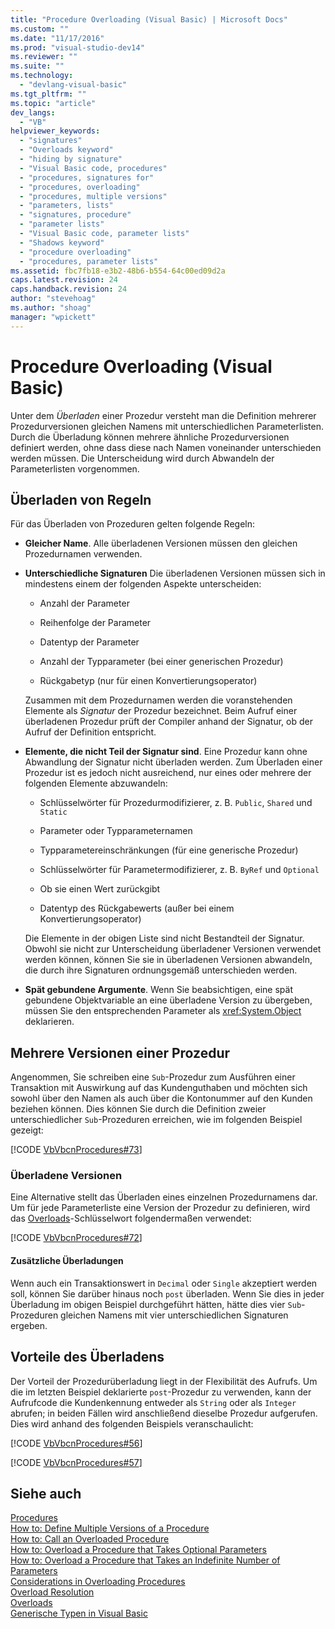 ```yaml
---
title: "Procedure Overloading (Visual Basic) | Microsoft Docs"
ms.custom: ""
ms.date: "11/17/2016"
ms.prod: "visual-studio-dev14"
ms.reviewer: ""
ms.suite: ""
ms.technology: 
  - "devlang-visual-basic"
ms.tgt_pltfrm: ""
ms.topic: "article"
dev_langs: 
  - "VB"
helpviewer_keywords: 
  - "signatures"
  - "Overloads keyword"
  - "hiding by signature"
  - "Visual Basic code, procedures"
  - "procedures, signatures for"
  - "procedures, overloading"
  - "procedures, multiple versions"
  - "parameters, lists"
  - "signatures, procedure"
  - "parameter lists"
  - "Visual Basic code, parameter lists"
  - "Shadows keyword"
  - "procedure overloading"
  - "procedures, parameter lists"
ms.assetid: fbc7fb18-e3b2-48b6-b554-64c00ed09d2a
caps.latest.revision: 24
caps.handback.revision: 24
author: "stevehoag"
ms.author: "shoag"
manager: "wpickett"
---
```

# Procedure Overloading (Visual Basic)
Unter dem *Überladen* einer Prozedur versteht man die Definition mehrerer Prozedurversionen gleichen Namens mit unterschiedlichen Parameterlisten.  Durch die Überladung können mehrere ähnliche Prozedurversionen definiert werden, ohne dass diese nach Namen voneinander unterschieden werden müssen.  Die Unterscheidung wird durch Abwandeln der Parameterlisten vorgenommen.  
  
## Überladen von Regeln  
 Für das Überladen von Prozeduren gelten folgende Regeln:  
  
-   **Gleicher Name**.  Alle überladenen Versionen müssen den gleichen Prozedurnamen verwenden.  
  
-   **Unterschiedliche Signaturen** Die überladenen Versionen müssen sich in mindestens einem der folgenden Aspekte unterscheiden:  
  
    -   Anzahl der Parameter  
  
    -   Reihenfolge der Parameter  
  
    -   Datentyp der Parameter  
  
    -   Anzahl der Typparameter \(bei einer generischen Prozedur\)  
  
    -   Rückgabetyp \(nur für einen Konvertierungsoperator\)  
  
     Zusammen mit dem Prozedurnamen werden die voranstehenden Elemente als *Signatur* der Prozedur bezeichnet.  Beim Aufruf einer überladenen Prozedur prüft der Compiler anhand der Signatur, ob der Aufruf der Definition entspricht.  
  
-   **Elemente, die nicht Teil der Signatur sind**.  Eine Prozedur kann ohne Abwandlung der Signatur nicht überladen werden.  Zum Überladen einer Prozedur ist es jedoch nicht ausreichend, nur eines oder mehrere der folgenden Elemente abzuwandeln:  
  
    -   Schlüsselwörter für Prozedurmodifizierer, z. B. `Public`, `Shared` und `Static`  
  
    -   Parameter oder Typparameternamen  
  
    -   Typparametereinschränkungen \(für eine generische Prozedur\)  
  
    -   Schlüsselwörter für Parametermodifizierer, z. B. `ByRef` und `Optional`  
  
    -   Ob sie einen Wert zurückgibt  
  
    -   Datentyp des Rückgabewerts \(außer bei einem Konvertierungsoperator\)  
  
     Die Elemente in der obigen Liste sind nicht Bestandteil der Signatur.  Obwohl sie nicht zur Unterscheidung überladener Versionen verwendet werden können, können Sie sie in überladenen Versionen abwandeln, die durch ihre Signaturen ordnungsgemäß unterschieden werden.  
  
-   **Spät gebundene Argumente**.  Wenn Sie beabsichtigen, eine spät gebundene Objektvariable an eine überladene Version zu übergeben, müssen Sie den entsprechenden Parameter als <xref:System.Object> deklarieren.  
  
## Mehrere Versionen einer Prozedur  
 Angenommen, Sie schreiben eine `Sub`\-Prozedur zum Ausführen einer Transaktion mit Auswirkung auf das Kundenguthaben und möchten sich sowohl über den Namen als auch über die Kontonummer auf den Kunden beziehen können.  Dies können Sie durch die Definition zweier unterschiedlicher `Sub`\-Prozeduren erreichen, wie im folgenden Beispiel gezeigt:  
  
 [!CODE [VbVbcnProcedures#73](../CodeSnippet/VS_Snippets_VBCSharp/VbVbcnProcedures#73)]  
  
### Überladene Versionen  
 Eine Alternative stellt das Überladen eines einzelnen Prozedurnamens dar.  Um für jede Parameterliste eine Version der Prozedur zu definieren, wird das [Overloads](../../../../visual-basic/language-reference/modifiers/overloads.md)\-Schlüsselwort folgendermaßen verwendet:  
  
 [!CODE [VbVbcnProcedures#72](../CodeSnippet/VS_Snippets_VBCSharp/VbVbcnProcedures#72)]  
  
#### Zusätzliche Überladungen  
 Wenn auch ein Transaktionswert in `Decimal` oder `Single` akzeptiert werden soll, können Sie darüber hinaus noch `post` überladen.  Wenn Sie dies in jeder Überladung im obigen Beispiel durchgeführt hätten, hätte dies vier `Sub`\-Prozeduren gleichen Namens mit vier unterschiedlichen Signaturen ergeben.  
  
## Vorteile des Überladens  
 Der Vorteil der Prozedurüberladung liegt in der Flexibilität des Aufrufs.  Um die im letzten Beispiel deklarierte `post`\-Prozedur zu verwenden, kann der Aufrufcode die Kundenkennung entweder als `String` oder als `Integer` abrufen; in beiden Fällen wird anschließend dieselbe Prozedur aufgerufen.  Dies wird anhand des folgenden Beispiels veranschaulicht:  
  
 [!CODE [VbVbcnProcedures#56](../CodeSnippet/VS_Snippets_VBCSharp/VbVbcnProcedures#56)]  
  
 [!CODE [VbVbcnProcedures#57](../CodeSnippet/VS_Snippets_VBCSharp/VbVbcnProcedures#57)]  
  
## Siehe auch  
 [Procedures](../../../../visual-basic/programming-guide/language-features/procedures/index.md)   
 [How to: Define Multiple Versions of a Procedure](../../../../visual-basic/programming-guide/language-features/procedures/how-to-define-multiple-versions-of-a-procedure.md)   
 [How to: Call an Overloaded Procedure](../../../../visual-basic/programming-guide/language-features/procedures/how-to-call-an-overloaded-procedure.md)   
 [How to: Overload a Procedure that Takes Optional Parameters](../../../../visual-basic/programming-guide/language-features/procedures/how-to-overload-a-procedure-that-takes-optional-parameters.md)   
 [How to: Overload a Procedure that Takes an Indefinite Number of Parameters](../../../../visual-basic/programming-guide/language-features/procedures/how-to-overload-a-procedure-that-takes-an-indefinite-number-of-parameters.md)   
 [Considerations in Overloading Procedures](../../../../visual-basic/programming-guide/language-features/procedures/considerations-in-overloading-procedures.md)   
 [Overload Resolution](../../../../visual-basic/programming-guide/language-features/procedures/overload-resolution.md)   
 [Overloads](../../../../visual-basic/language-reference/modifiers/overloads.md)   
 [Generische Typen in Visual Basic](../../../../visual-basic/programming-guide/language-features/data-types/generic-types.md)